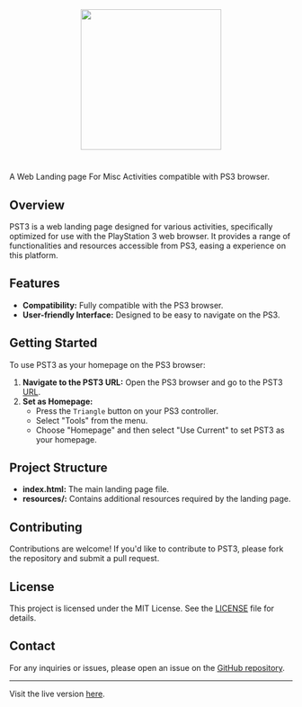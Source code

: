 <div align="center">
    <img src="https://github.com/XMW-USER/PST3/assets/170467467/fdbaba5b-dbf4-4417-a2a9-0585abb607b8" width="250" height="250" />
</div>

#

A Web Landing page For Misc Activities compatible with PS3 browser.

## Overview

PST3 is a web landing page designed for various activities, specifically optimized for use with the PlayStation 3 web browser. It provides a range of functionalities and resources accessible from PS3, easing a experience on this platform.

## Features

- **Compatibility:** Fully compatible with the PS3 browser.
- **User-friendly Interface:** Designed to be easy to navigate on the PS3.

## Getting Started

To use PST3 as your homepage on the PS3 browser:

1. **Navigate to the PST3 URL:** Open the PS3 browser and go to the PST3 [URL](https://xmw-user.github.io/PST3/).
2. **Set as Homepage:**
   - Press the `Triangle` button on your PS3 controller.
   - Select "Tools" from the menu.
   - Choose "Homepage" and then select "Use Current" to set PST3 as your homepage.

## Project Structure

- **index.html:** The main landing page file.
- **resources/:** Contains additional resources required by the landing page.

## Contributing

Contributions are welcome! If you'd like to contribute to PST3, please fork the repository and submit a pull request.

## License

This project is licensed under the MIT License. See the [LICENSE](LICENSE) file for details.

## Contact

For any inquiries or issues, please open an issue on the [GitHub repository](https://github.com/XMW-USER/PST3/issues).

---

Visit the live version [here](https://xmw-user.github.io/PST3/).
